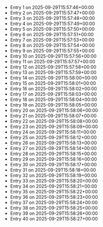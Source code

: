 - Entry 1 on 2025-09-29T15:57:46+00:00
- Entry 2 on 2025-09-29T15:57:47+00:00
- Entry 3 on 2025-09-29T15:57:48+00:00
- Entry 4 on 2025-09-29T15:57:49+00:00
- Entry 5 on 2025-09-29T15:57:50+00:00
- Entry 6 on 2025-09-29T15:57:51+00:00
- Entry 7 on 2025-09-29T15:57:53+00:00
- Entry 8 on 2025-09-29T15:57:54+00:00
- Entry 9 on 2025-09-29T15:57:55+00:00
- Entry 10 on 2025-09-29T15:57:56+00:00
- Entry 11 on 2025-09-29T15:57:57+00:00
- Entry 12 on 2025-09-29T15:57:58+00:00
- Entry 13 on 2025-09-29T15:57:59+00:00
- Entry 14 on 2025-09-29T15:58:00+00:00
- Entry 15 on 2025-09-29T15:58:01+00:00
- Entry 16 on 2025-09-29T15:58:02+00:00
- Entry 17 on 2025-09-29T15:58:03+00:00
- Entry 18 on 2025-09-29T15:58:04+00:00
- Entry 19 on 2025-09-29T15:58:05+00:00
- Entry 20 on 2025-09-29T15:58:06+00:00
- Entry 21 on 2025-09-29T15:58:07+00:00
- Entry 22 on 2025-09-29T15:58:08+00:00
- Entry 23 on 2025-09-29T15:58:09+00:00
- Entry 24 on 2025-09-29T15:58:11+00:00
- Entry 25 on 2025-09-29T15:58:12+00:00
- Entry 26 on 2025-09-29T15:58:13+00:00
- Entry 27 on 2025-09-29T15:58:14+00:00
- Entry 28 on 2025-09-29T15:58:15+00:00
- Entry 29 on 2025-09-29T15:58:16+00:00
- Entry 30 on 2025-09-29T15:58:17+00:00
- Entry 31 on 2025-09-29T15:58:18+00:00
- Entry 32 on 2025-09-29T15:58:19+00:00
- Entry 33 on 2025-09-29T15:58:20+00:00
- Entry 34 on 2025-09-29T15:58:21+00:00
- Entry 35 on 2025-09-29T15:58:22+00:00
- Entry 36 on 2025-09-29T15:58:23+00:00
- Entry 37 on 2025-09-29T15:58:24+00:00
- Entry 38 on 2025-09-29T15:58:25+00:00
- Entry 39 on 2025-09-29T15:58:26+00:00
- Entry 40 on 2025-09-29T15:58:27+00:00
